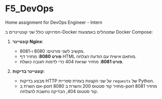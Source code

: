 # F5_DevOps
Home assignment for DevOps Engineer - Intern

הפרויקט כולל שני קונטיינרים ב-Docker שמנוהלים באמצעות Docker Compose:

1. **קונטיינר Nginx**: 
   - מקשיב לשני פורטים: 8080 ו-8081.
   - **פורט 8080**: מחזיר דף HTML מותאם אישית עם הודעת הצלחה.
   - **פורט 8081**: מחזיר שגיאת 404 כדי לדמות תגובה כושלת.

2. **קונטיינר בדיקות**:
   - מבצע בדיקות HTTP על שני הקצוות בעזרת ספריית `requests` של Python.
   - אם השרת ב-port 8080 מחזיר קוד סטטוס 200 והשרת ב-port 8081 מחזיר קוד סטטוס 404, הבדיקה נחשבת להצלחה.
